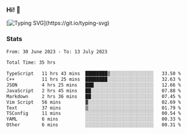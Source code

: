 ### Hi!  👋

[![Typing SVG](https://readme-typing-svg.herokuapp.com?font=Fira+Code&pause=1000&width=435&lines=Hello!+I'm+Texiwustion.)](https://git.io/typing-svg)

### Stats

<!--START_SECTION:waka-->

```txt
From: 30 June 2023 - To: 13 July 2023

Total Time: 35 hrs

TypeScript   11 hrs 43 mins  ████████▒░░░░░░░░░░░░░░░░   33.50 %
C++          11 hrs 25 mins  ████████░░░░░░░░░░░░░░░░░   32.63 %
JSON         4 hrs 25 mins   ███░░░░░░░░░░░░░░░░░░░░░░   12.66 %
JavaScript   2 hrs 45 mins   ██░░░░░░░░░░░░░░░░░░░░░░░   07.88 %
Markdown     2 hrs 36 mins   ██░░░░░░░░░░░░░░░░░░░░░░░   07.45 %
Vim Script   56 mins         ▓░░░░░░░░░░░░░░░░░░░░░░░░   02.69 %
Text         37 mins         ▒░░░░░░░░░░░░░░░░░░░░░░░░   01.79 %
TSConfig     11 mins         ░░░░░░░░░░░░░░░░░░░░░░░░░   00.54 %
YAML         6 mins          ░░░░░░░░░░░░░░░░░░░░░░░░░   00.33 %
Other        6 mins          ░░░░░░░░░░░░░░░░░░░░░░░░░   00.31 %
```

<!--END_SECTION:waka-->
